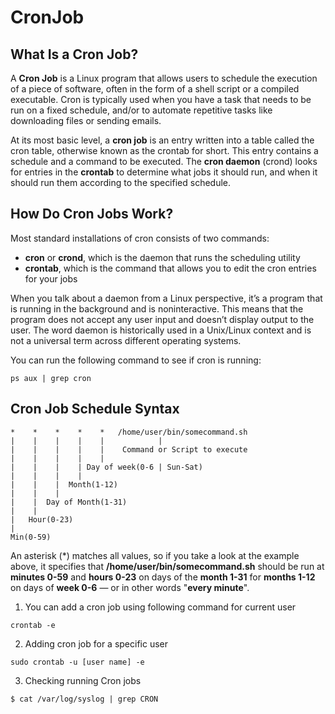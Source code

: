 # CronJob

## What Is a Cron Job?

A **Cron Job** is a Linux program that allows users to schedule the execution of a piece of software, often in the form of a shell script or a compiled executable. Cron is typically used when you have a task that needs to be run on a fixed schedule, and/or to automate repetitive tasks like downloading files or sending emails.

At its most basic level, a **cron job** is an entry written into a table called the cron table, otherwise known as the crontab for short. This entry contains a schedule and a command to be executed. The **cron daemon** (crond) looks for entries in the **crontab** to determine what jobs it should run, and when it should run them according to the specified schedule.

## How Do Cron Jobs Work?

Most standard installations of cron consists of two commands:

- **cron** or **crond**, which is the daemon that runs the scheduling utility
- **crontab**, which is the command that allows you to edit the cron entries for your jobs

When you talk about a daemon from a Linux perspective, it’s a program that is running in the background and is noninteractive. This means that the program does not accept any user input and doesn’t display output to the user. The word daemon is historically used in a Unix/Linux context and is not a universal term across different operating systems.

You can run the following command to see if cron is running:

`ps aux | grep cron`

## Cron Job Schedule Syntax

```
*    *    *    *    *   /home/user/bin/somecommand.sh
|    |    |    |    |            |
|    |    |    |    |    Command or Script to execute
|    |    |    |    |
|    |    |    | Day of week(0-6 | Sun-Sat)
|    |    |    |
|    |    |  Month(1-12)
|    |    |
|    |  Day of Month(1-31)
|    |
|   Hour(0-23)
|
Min(0-59)

```

An asterisk (\*) matches all values, so if you take a look at the example above, it specifies that **/home/user/bin/somecommand.sh** should be run at **minutes 0-59** and **hours 0-23** on days of the **month 1-31** for **months 1-12** on days of **week 0-6** — or in other words "**every minute**".

1. You can add a cron job using following command for current user

`crontab -e`

2. Adding cron job for a specific user

`sudo crontab -u [user name] -e`

3. Checking running Cron jobs

`$ cat /var/log/syslog | grep CRON`
